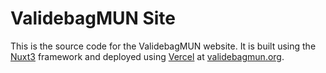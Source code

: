 # ValidebagMUN Site

This is the source code for the ValidebagMUN website. It is built using the [Nuxt3](https://nuxt.com/) framework and deployed using [Vercel](https://vercel.com/) at [validebagmun.org](https://www.validebagmun.org/).
